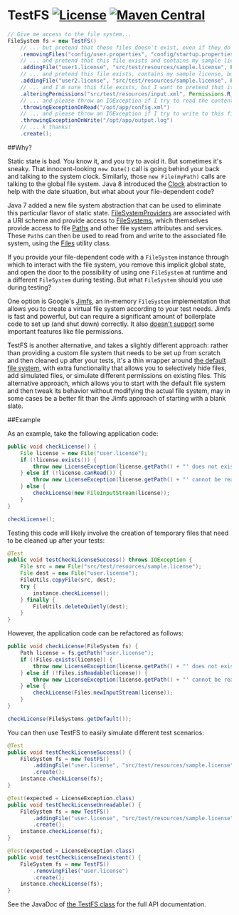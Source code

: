 # TestFS [![License](https://img.shields.io/badge/license-Apache%202-blue.svg)](http://www.apache.org/licenses/LICENSE-2.0.html) [![Maven Central](https://maven-badges.herokuapp.com/maven-central/net.gredler/test-fs/badge.svg)](https://maven-badges.herokuapp.com/maven-central/net.gredler/test-fs)

```java
// Give me access to the file system...
FileSystem fs = new TestFS()
    // ... but pretend that these files doesn't exist, even if they do
    .removingFiles("config/user.properties", "config/startup.properties")
    // ... and pretend that this file exists and contains my sample license
    .addingFile("user1.license", "src/test/resources/sample.license", Permissions.RWX)
    // ... and pretend this file exists, contains my sample license, but isn't readable
    .addingFile("user2.license", "src/test/resources/sample.license", Permissions._WX)
    // ... and I'm sure this file exists, but I want to pretend that it isn't writable
    .alteringPermissions("src/test/resources/input.xml", Permissions.R_X)
    // ... and please throw an IOException if I try to read the contents of this file
    .throwingExceptionOnRead("/opt/app/config.xml")
    // ... and please throw an IOException if I try to write to this file
    .throwingExceptionOnWrite("/opt/app/output.log")
    // ... k thanks!
    .create();
```

##Why?

Static state is bad. You know it, and you try to avoid it. But sometimes it's sneaky. That innocent-looking `new Date()`
call is going behind your back and talking to the system clock. Similarly, those `new File(myPath)` calls are talking to
the global file system. Java 8 introduced the [Clock](https://docs.oracle.com/javase/8/docs/api/java/time/Clock.html)
abstraction to help with the date situation, but what about your file-dependent code?

Java 7 added a new file system abstraction that can be used to eliminate this particular flavor of static state.
[FileSystemProviders](http://docs.oracle.com/javase/7/docs/api/java/nio/file/spi/FileSystemProvider.html) are associated
with a URI scheme and provide access to [FileSystems](http://docs.oracle.com/javase/7/docs/api/java/nio/file/FileSystem.html),
which themselves provide access to file [Paths](http://docs.oracle.com/javase/7/docs/api/java/nio/file/Path.html) and other
file system attributes and services. These `Path`s can then be used to read from and write to the associated file system,
using the [Files](http://docs.oracle.com/javase/7/docs/api/java/nio/file/Files.html) utility class.

If you provide your file-dependent code with a `FileSystem` instance through which to interact with the file system, you
remove this implicit global state, and open the door to the possibility of using one `FileSystem` at runtime and a different
`FileSystem` during testing. But what `FileSystem` should you use during testing?

One option is Google's [Jimfs](https://github.com/google/jimfs), an in-memory `FileSystem` implementation that allows you to
create a virtual file system according to your test needs. Jimfs is fast and powerful, but can require a significant amount
of boilerplate code to set up (and shut down) correctly. It also [doesn't support](https://github.com/google/jimfs#whats-supported)
some important features like file permissions.

TestFS is another alternative, and takes a slightly different approach: rather than providing a custom file system that needs
to be set up from scratch and then cleaned up after your tests, it's a thin wrapper around [the default file
system](http://docs.oracle.com/javase/7/docs/api/java/nio/file/FileSystems.html#getDefault%28%29), with extra functionality
that allows you to selectively hide files, add simulated files, or simulate different permissions on existing files. This
alternative approach, which allows you to start with the default file system and then tweak its behavior without modifying
the actual file system, may in some cases be a better fit than the Jimfs approach of starting with a blank slate.

##Example

As an example, take the following application code:

```java
public void checkLicense() {
    File license = new File("user.license");
    if (!license.exists()) {
        throw new LicenseException(license.getPath() + "' does not exist.");
    } else if (!license.canRead()) {
        throw new LicenseException(license.getPath() + "' cannot be read.");
    } else {
        checkLicense(new FileInputStream(license));
    }
}

checkLicense();
```

Testing this code will likely involve the creation of temporary files that need to be cleaned up after your tests:

```java
@Test
public void testCheckLicenseSuccess() throws IOException {
    File src = new File("src/test/resources/sample.license");
    File dest = new File("user.license");
    FileUtils.copyFile(src, dest);
    try {
        instance.checkLicense();
    } finally {
        FileUtils.deleteQuietly(dest);
    }
}
```

However, the application code can be refactored as follows:

```java
public void checkLicense(FileSystem fs) {
    Path license = fs.getPath("user.license");
    if (!Files.exists(license)) {
        throw new LicenseException(license.getPath() + "' does not exist.");
    } else if (!Files.isReadable(license)) {
        throw new LicenseException(license.getPath() + "' cannot be read.");
    } else {
        checkLicense(Files.newInputStream(license));
    }
}

checkLicense(FileSystems.getDefault());
```

You can then use TestFS to easily simulate different test scenarios:

```java
@Test
public void testCheckLicenseSuccess() {
    FileSystem fs = new TestFS()
        .addingFile("user.license", "src/test/resources/sample.license")
        .create();
    instance.checkLicense(fs);
}

@Test(expected = LicenseException.class)
public void testCheckLicenseUnreadable() {
    FileSystem fs = new TestFS()
        .addingFile("user.license", "src/test/resources/sample.license", Permissions._WX)
        .create();
    instance.checkLicense(fs);
}

@Test(expected = LicenseException.class)
public void testCheckLicenseInexistent() {
    FileSystem fs = new TestFS()
        .removingFiles("user.license")
        .create();
    instance.checkLicense(fs);
}
```

See the JavaDoc of [the TestFS class](src/main/java/net/gredler/testfs/TestFS.java) for the full API documentation.
